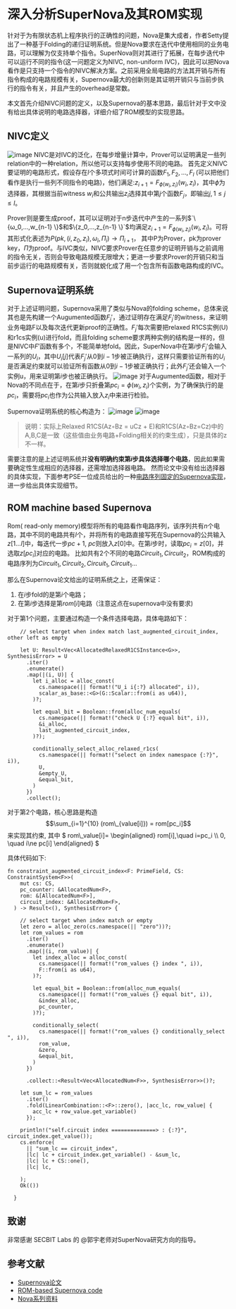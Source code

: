 <!-- toc -->
# 深入分析SuperNova及其ROM实现
针对于为有限状态机上程序执行的正确性的问题，Nova是集大成者，作者Setty提出了一种基于Folding的递归证明系统。但是Nova要求在迭代中使用相同的业务电路，可以理解为仅支持单个指令。SuperNova则对其进行了拓展，在每步迭代中可以运行不同的指令(这一问题定义为NIVC, non-uniform IVC)，因此可以把Nova看作是只支持一个指令的NIVC解决方案。之前采用全局电路的方法其开销与所有指令构成的电路规模有关，Supernova最大的创新则是其证明开销只与当前步执行的指令有关，并且产生的overhead是常数。

本文首先介绍NIVC问题的定义，以及Supernova的基本思路，最后针对于文中没有给出具体说明的电路选择器，详细介绍了ROM模型的实现思路。

## NIVC定义
![image](https://github.com/zkp-co-learning/zkp-co-learn/assets/13568446/f9bfb895-4c3c-4ff4-8b00-a7cb6867abbb)
NIVC是对IVC的泛化，在每步增量计算中，Prover可以证明满足一些列relation中的一种relation，所以他可以支持每步使用不同的电路。
首先定义NIVC要证明的电路形式，假设存在$`l`$个多项式时间可计算的函数$`{F_1, F_2,...,F_l}`$ (可以把他们看作是执行一些列不同指令的电路)，他们满足:$`z_{i+1} = F_{ϕ(w_i, z_i)}(w_i,z_i)`$，其中$`ϕ`$为选择器，其根据当前witness $`w_i`$和公共输出$`z_i`$选择其中第$`j`$个函数$`F_j`$，即输出$`j, 1≤j ≤l`$。

Prover则是要生成proof，其可以证明对于n步迭代中产生的一系列$`\{ω_0,...,w_{n-1} \}$和$\{z_0,...,z_{n-1} \}`$均满足$`z_{i+1} = F_{ϕ(w_i, z_i)}(w_i,z_i)`$。可将其形式化表述为$`P(pk,(i, z_0, z_i), ω_i , Π_i) → Π_{i+1}`$， 其中P为Prover，pk为prover key，$`Π`$为proof。与IVC类似，NIVC要求Prover在任意步的证明开销与之前调用的指令无关，否则会导致电路规模无限增大；更进一步要求Prover的开销只和当前步运行的电路规模有关，否则就蜕化成了用一个包含所有函数电路构成的IVC。

## Supernova证明系统
对于上述证明问题，Supernova采用了类似与Nova的folding scheme，总体来说其也是先构建一个Augumented函数$`F_j'`$，通过证明存在满足$`F_j'`$的witness，来证明业务电路F以及每次迭代更新proof的正确性。$`F_j'`$每次需要把relaxed R1CS实例(U)和r1cs实例(u)进行fold，而且folding scheme要求两种实例的结构是一样的，但是NIVC中$`F'`$函数有多个，不能简单地fold。因此，SuperNova中在第$`i`$步$`F_j'`$会输入一系列的$`U_i`$，其中$`U_i[j]`$代表$`F_j'`$从0到$`i-1`$步被正确执行，这样只需要验证所有的$`U_i`$是否满足约束就可以验证所有函数从0到$`i-1`$步被正确执行；此外$`F_j'`$还会输入一个实例u，用来证明第$`i`$步也被正确执行。
![image](https://github.com/zkp-co-learning/zkp-co-learn/assets/13568446/29cfd5e8-00a8-455d-bf9b-64a367f35683)
对于Augumented函数，相对于Nova的不同点在于，在第$`i`$步只折叠第$`pc_i = \phi(w_i, z_i)`$个实例，为了确保执行的是$`pc_i`$，需要将$`pc_i`$也作为公共输入放入$`z_i`$中来进行检验。

Supernova证明系统的核心构造为：
![image](https://github.com/zkp-co-learning/zkp-co-learn/assets/13568446/0ebe1192-683e-4192-822f-29876f1d338f)
![image](https://github.com/zkp-co-learning/zkp-co-learn/assets/13568446/c4c9fb8e-c9c5-4909-9e84-71870e04f71c)

> 说明：实际上Relaxed R1CS(Az◦Bz = uCz + E)和R1CS(Az◦Bz=Cz)中的A,B,C是一致（这些值由业务电路+Folding相关的约束生成），只是具体的z不一样。

需要注意的是上述证明系统并**没有明确约束第$`i`$步具体选择哪个电路**，因此如果需要确定性生成相应的选择器，还需增加选择器电路。
然而论文中没有给出选择器的具体实现，下面参考PSE一位成员给出的一种[电路序列固定的Supernova实现](https://github.com/microsoft/Nova/pull/204)，进一步给出具体实现细节。
## ROM machine based Supernova
Rom( read-only memory)模型将所有的电路看作电路序列，该序列共有$`n`$个电路，其中不同的电路共有$`l`$个，并将所有的电路直接写死在Supernova的公共输入$`z[1...l]`$中，每迭代一步$`pc+1`$, $`pc`$则放入$`z[0]`$中。在第$`i`$步时，读取$`pc_i=z[0]`$，并选取$`z[pc_i]`$对应的电路。
比如共有2个不同的电路$`Circuit_1, Circuit_2`$，ROM构成的电路序列为$`Circuit_1, Circuit_2,Circuit_1, Circuit_1...`$

那么在Supernova论文给出的证明系统之上，还需保证：
1. 在$`i`$步fold的是第$`i`$个电路；
2. 在第$`i`$步选择是第$`rom[i]`$电路（注意这点在supernova中没有要求)

对于第1个问题，主要通过构造一个条件选择电路，具体电路如下：
```
    // select target when index match last_augmented_circuit_index, other left as empty

    let U: Result<Vec<AllocatedRelaxedR1CSInstance<G>>, SynthesisError> = U
      .iter()
      .enumerate()
      .map(|(i, U)| {
        let i_alloc = alloc_const(
          cs.namespace(|| format!("U_i i{:?} allocated", i)),
          scalar_as_base::<G>(G::Scalar::from(i as u64)),
        )?;

        let equal_bit = Boolean::from(alloc_num_equals(
          cs.namespace(|| format!("check U {:?} equal bit", i)),
          &i_alloc,
          last_augmented_circuit_index,
        )?);

        conditionally_select_alloc_relaxed_r1cs(
          cs.namespace(|| format!("select on index namespace {:?}", i)),
          U,
          &empty_U,
          &equal_bit,
        )
      })
      .collect();
```

对于第2个电路，核心思路是构造 $$\sum_{i=1}^{10} (rom\_{value[i]}) = rom[pc_i]$$ 来实现其约束, 
其中
$` rom\_value[i]= \begin{aligned} rom[i],\quad i=pc_i \\ 0, \quad i\ne pc[i] \end{aligned} `$

具体代码如下:
```
fn constraint_augmented_circuit_index<F: PrimeField, CS: ConstraintSystem<F>>(
    mut cs: CS,
    pc_counter: &AllocatedNum<F>,
    rom: &[AllocatedNum<F>],
    circuit_index: &AllocatedNum<F>,
  ) -> Result<(), SynthesisError> {

    // select target when index match or empty
    let zero = alloc_zero(cs.namespace(|| "zero"))?;
    let rom_values = rom
      .iter()
      .enumerate()
      .map(|(i, rom_value)| {
        let index_alloc = alloc_const(
          cs.namespace(|| format!("rom_values {} index ", i)),
          F::from(i as u64),
        )?;

        let equal_bit = Boolean::from(alloc_num_equals(
          cs.namespace(|| format!("rom_values {} equal bit", i)),
          &index_alloc,
          pc_counter,
        )?);

        conditionally_select(
          cs.namespace(|| format!("rom_values {} conditionally_select ", i)),
          rom_value,
          &zero,
          &equal_bit,
        )
      })

      .collect::<Result<Vec<AllocatedNum<F>>, SynthesisError>>()?;

    let sum_lc = rom_values
      .iter()
      .fold(LinearCombination::<F>::zero(), |acc_lc, row_value| {
        acc_lc + row_value.get_variable()
      });

    println!("self.circuit index ==============> : {:?}", circuit_index.get_value());
    cs.enforce(
      || "sum_lc == circuit_index",
      |lc| lc + circuit_index.get_variable() - &sum_lc,
      |lc| lc + CS::one(),
      |lc| lc,

    );
    Ok(())

  }
```
## 致谢
非常感谢 SECBIT Labs 的 @郭宇老师对SuperNova研究方向的指导。
## 参考文献
- [Supernova论文](https://eprint.iacr.org/2022/1758)
- [ROM-based Supernova code](https://github.com/microsoft/Nova/pull/204)
- [Nova系列资料](https://github.com/dajuguan/awesome-nova-based-Recursive-Zero-Knowledge-Arguments-knowlege)
